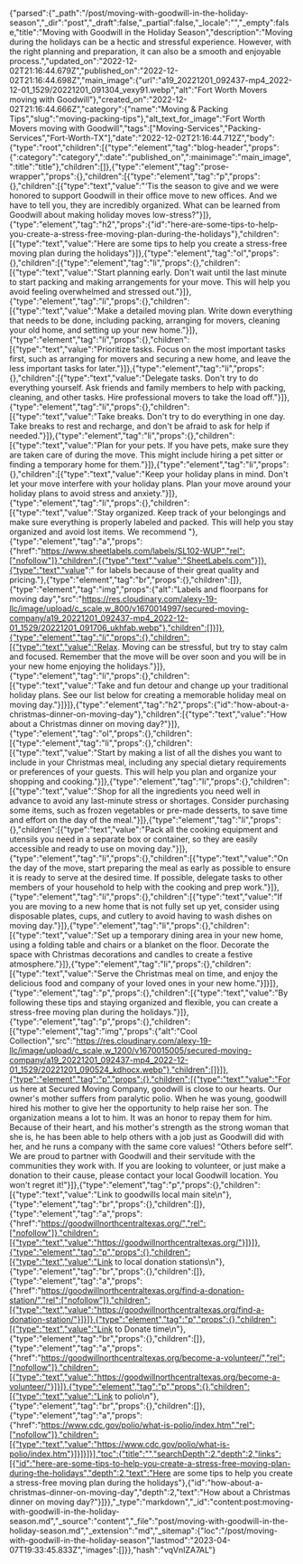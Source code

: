 {"parsed":{"_path":"/post/moving-with-goodwill-in-the-holiday-season","_dir":"post","_draft":false,"_partial":false,"_locale":"","_empty":false,"title":"Moving with Goodwill in the Holiday Season","description":"Moving during the holidays can be a hectic and stressful experience. However, with the right planning and preparation, it can also be a smooth and enjoyable process.","updated_on":"2022-12-02T21:16:44.679Z","published_on":"2022-12-02T21:16:44.698Z","main_image":{"url":"a19_20221201_092437-mp4_2022-12-01_1529/20221201_091304_vexy91.webp","alt":"Fort Worth Movers moving with Goodwill"},"created_on":"2022-12-02T21:16:44.666Z","category":{"name":"Moving & Packing Tips","slug":"moving-packing-tips"},"alt_text_for_image":"Fort Worth Movers moving with Goodwill","tags":["Moving-Services","Packing-Services","Fort-Worth-TX"],"date":"2022-12-02T21:16:44.712Z","body":{"type":"root","children":[{"type":"element","tag":"blog-header","props":{":category":"category",":date":"published_on",":mainimage":"main_image",":title":"title"},"children":[]},{"type":"element","tag":"prose-wrapper","props":{},"children":[{"type":"element","tag":"p","props":{},"children":[{"type":"text","value":"‘Tis the season to give and we were honored to support Goodwill in their office move to new offices. And we have to tell you, they are incredibly organized. What can be learned from Goodwill about making holiday moves low-stress?"}]},{"type":"element","tag":"h2","props":{"id":"here-are-some-tips-to-help-you-create-a-stress-free-moving-plan-during-the-holidays"},"children":[{"type":"text","value":"Here are some tips to help you create a stress-free moving plan during the holidays"}]},{"type":"element","tag":"ol","props":{},"children":[{"type":"element","tag":"li","props":{},"children":[{"type":"text","value":"Start planning early. Don't wait until the last minute to start packing and making arrangements for your move. This will help you avoid feeling overwhelmed and stressed out."}]},{"type":"element","tag":"li","props":{},"children":[{"type":"text","value":"Make a detailed moving plan. Write down everything that needs to be done, including packing, arranging for movers, cleaning your old home, and setting up your new home."}]},{"type":"element","tag":"li","props":{},"children":[{"type":"text","value":"Prioritize tasks. Focus on the most important tasks first, such as arranging for movers and securing a new home, and leave the less important tasks for later."}]},{"type":"element","tag":"li","props":{},"children":[{"type":"text","value":"Delegate tasks. Don't try to do everything yourself. Ask friends and family members to help with packing, cleaning, and other tasks. Hire professional movers to take the load off."}]},{"type":"element","tag":"li","props":{},"children":[{"type":"text","value":"Take breaks. Don't try to do everything in one day. Take breaks to rest and recharge, and don't be afraid to ask for help if needed."}]},{"type":"element","tag":"li","props":{},"children":[{"type":"text","value":"Plan for your pets. If you have pets, make sure they are taken care of during the move. This might include hiring a pet sitter or finding a temporary home for them."}]},{"type":"element","tag":"li","props":{},"children":[{"type":"text","value":"Keep your holiday plans in mind. Don't let your move interfere with your holiday plans. Plan your move around your holiday plans to avoid stress and anxiety."}]},{"type":"element","tag":"li","props":{},"children":[{"type":"text","value":"Stay organized. Keep track of your belongings and make sure everything is properly labeled and packed. This will help you stay organized and avoid lost items. We recommend "},{"type":"element","tag":"a","props":{"href":"https://www.sheetlabels.com/labels/SL102-WUP","rel":["nofollow"]},"children":[{"type":"text","value":"SheetLabels.com"}]},{"type":"text","value":" for labels because of their great quality and pricing."},{"type":"element","tag":"br","props":{},"children":[]},{"type":"element","tag":"img","props":{"alt":"Labels and floorpans for moving day","src":"https://res.cloudinary.com/alexy-19-llc/image/upload/c_scale,w_800/v1670014997/secured-moving-company/a19_20221201_092437-mp4_2022-12-01_1529/20221201_091706_ukhfab.webp"},"children":[]}]},{"type":"element","tag":"li","props":{},"children":[{"type":"text","value":"Relax. Moving can be stressful, but try to stay calm and focused. Remember that the move will be over soon and you will be in your new home enjoying the holidays."}]},{"type":"element","tag":"li","props":{},"children":[{"type":"text","value":"Take and fun detour and change up your traditional holiday plans. See our list below for creating a memorable holiday meal on moving day."}]}]},{"type":"element","tag":"h2","props":{"id":"how-about-a-christmas-dinner-on-moving-day"},"children":[{"type":"text","value":"How about a Christmas dinner on moving day?"}]},{"type":"element","tag":"ol","props":{},"children":[{"type":"element","tag":"li","props":{},"children":[{"type":"text","value":"Start by making a list of all the dishes you want to include in your Christmas meal, including any special dietary requirements or preferences of your guests. This will help you plan and organize your shopping and cooking."}]},{"type":"element","tag":"li","props":{},"children":[{"type":"text","value":"Shop for all the ingredients you need well in advance to avoid any last-minute stress or shortages. Consider purchasing some items, such as frozen vegetables or pre-made desserts, to save time and effort on the day of the meal."}]},{"type":"element","tag":"li","props":{},"children":[{"type":"text","value":"Pack all the cooking equipment and utensils you need in a separate box or container, so they are easily accessible and ready to use on moving day."}]},{"type":"element","tag":"li","props":{},"children":[{"type":"text","value":"On the day of the move, start preparing the meal as early as possible to ensure it is ready to serve at the desired time. If possible, delegate tasks to other members of your household to help with the cooking and prep work."}]},{"type":"element","tag":"li","props":{},"children":[{"type":"text","value":"If you are moving to a new home that is not fully set up yet, consider using disposable plates, cups, and cutlery to avoid having to wash dishes on moving day."}]},{"type":"element","tag":"li","props":{},"children":[{"type":"text","value":"Set up a temporary dining area in your new home, using a folding table and chairs or a blanket on the floor. Decorate the space with Christmas decorations and candles to create a festive atmosphere."}]},{"type":"element","tag":"li","props":{},"children":[{"type":"text","value":"Serve the Christmas meal on time, and enjoy the delicious food and company of your loved ones in your new home."}]}]},{"type":"element","tag":"p","props":{},"children":[{"type":"text","value":"By following these tips and staying organized and flexible, you can create a stress-free moving plan during the holidays."}]},{"type":"element","tag":"p","props":{},"children":[{"type":"element","tag":"img","props":{"alt":"Cool Collection","src":"https://res.cloudinary.com/alexy-19-llc/image/upload/c_scale,w_1200/v1670015005/secured-moving-company/a19_20221201_092437-mp4_2022-12-01_1529/20221201_090524_kdhocx.webp"},"children":[]}]},{"type":"element","tag":"p","props":{},"children":[{"type":"text","value":"For us here at Secured Moving Company, goodwill is close to our hearts. Our owner's mother suffers from paralytic polio. When he was young, goodwill hired his mother to give her the opportunity to help raise her son.  The organization means a lot to him. It was an honor to repay them for him. Because of their heart, and his mother's strength as the strong woman that she is, he has been able to help others with a job just as Goodwill did with her, and he runs a company with the same core values! “Others before self”. We are proud to partner with Goodwill and their servitude with the communities they work with. If you are looking to volunteer, or just make a donation to their cause, please contact your local Goodwill location. You won't regret it!"}]},{"type":"element","tag":"p","props":{},"children":[{"type":"text","value":"Link to goodwills local main site\n"},{"type":"element","tag":"br","props":{},"children":[]},{"type":"element","tag":"a","props":{"href":"https://goodwillnorthcentraltexas.org/","rel":["nofollow"]},"children":[{"type":"text","value":"https://goodwillnorthcentraltexas.org/"}]}]},{"type":"element","tag":"p","props":{},"children":[{"type":"text","value":"Link to local donation stations\n"},{"type":"element","tag":"br","props":{},"children":[]},{"type":"element","tag":"a","props":{"href":"https://goodwillnorthcentraltexas.org/find-a-donation-station/","rel":["nofollow"]},"children":[{"type":"text","value":"https://goodwillnorthcentraltexas.org/find-a-donation-station/"}]}]},{"type":"element","tag":"p","props":{},"children":[{"type":"text","value":"Link to Donate time\n"},{"type":"element","tag":"br","props":{},"children":[]},{"type":"element","tag":"a","props":{"href":"https://goodwillnorthcentraltexas.org/become-a-volunteer/","rel":["nofollow"]},"children":[{"type":"text","value":"https://goodwillnorthcentraltexas.org/become-a-volunteer/"}]}]},{"type":"element","tag":"p","props":{},"children":[{"type":"text","value":"Link to polio\n"},{"type":"element","tag":"br","props":{},"children":[]},{"type":"element","tag":"a","props":{"href":"https://www.cdc.gov/polio/what-is-polio/index.htm","rel":["nofollow"]},"children":[{"type":"text","value":"https://www.cdc.gov/polio/what-is-polio/index.htm"}]}]}]}],"toc":{"title":"","searchDepth":2,"depth":2,"links":[{"id":"here-are-some-tips-to-help-you-create-a-stress-free-moving-plan-during-the-holidays","depth":2,"text":"Here are some tips to help you create a stress-free moving plan during the holidays"},{"id":"how-about-a-christmas-dinner-on-moving-day","depth":2,"text":"How about a Christmas dinner on moving day?"}]}},"_type":"markdown","_id":"content:post:moving-with-goodwill-in-the-holiday-season.md","_source":"content","_file":"post/moving-with-goodwill-in-the-holiday-season.md","_extension":"md","_sitemap":{"loc":"/post/moving-with-goodwill-in-the-holiday-season","lastmod":"2023-04-07T19:33:45.833Z","images":[]}},"hash":"vqVnIZA7AL"}